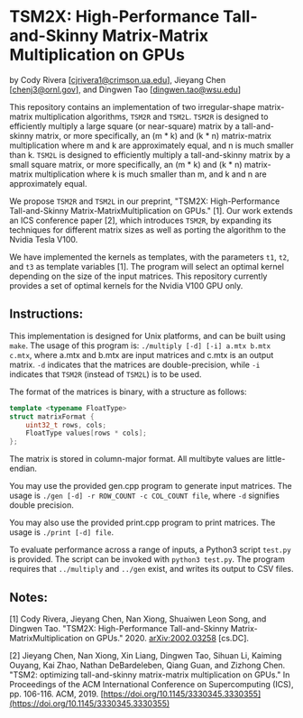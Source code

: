 
TSM2X: High-Performance Tall-and-Skinny Matrix-Matrix Multiplication on GPUs
=============================================================

by
Cody Rivera [cjrivera1@crimson.ua.edu],
Jieyang Chen [chenj3@ornl.gov], and
Dingwen Tao [dingwen.tao@wsu.edu]

This repository contains an implementation of two irregular-shape matrix-matrix
multiplication algorithms, `TSM2R` and `TSM2L`. `TSM2R` is designed to efficiently
multiply a large square (or near-square) matrix by a tall-and-skinny matrix, or
more specifically, an (m * k) and (k * n) matrix-matrix multiplication where
m and k are approximately equal, and n is much smaller than k. `TSM2L` is designed
to efficiently multiply a tall-and-skinny matrix by a small square matrix, or
more specifically, an (m * k) and (k * n) matrix-matrix multiplication where 
k is much smaller than m, and k and n are approximately equal.

We propose `TSM2R` and `TSM2L` in our preprint,
"TSM2X: High-Performance Tall-and-Skinny Matrix-MatrixMultiplication on GPUs." [1].
Our work extends an ICS conference paper [2], which introduces `TSM2R`, by expanding
its techniques for different matrix sizes as well as porting the algorithm to the Nvidia
Tesla V100.

We have implemented the kernels as templates, with the parameters `t1`, `t2`, and `t3` as
template variables [1]. The program will select an optimal kernel depending on the 
size of the input matrices. This repository currently provides a set of optimal kernels for
the Nvidia V100 GPU only.

Instructions:
-------------

This implementation is designed for Unix platforms, and can be built using
`make`. The usage of this program is: 
`./multiply [-d] [-i] a.mtx b.mtx c.mtx`,
where a.mtx and b.mtx are input matrices and c.mtx is an output matrix.
`-d` indicates that the matrices are double-precision, while `-i` indicates
that `TSM2R` (instead of `TSM2L`) is to be used.


The format of the matrices is binary, with a structure as follows:

```C++
template <typename FloatType>
struct matrixFormat {
    uint32_t rows, cols;
    FloatType values[rows * cols];
};
```

The matrix is stored in column-major format.
All multibyte values are little-endian.

You may use the provided gen.cpp program to generate input
matrices. The usage is `./gen [-d] -r ROW_COUNT -c COL_COUNT file`,
where `-d` signifies double precision.

You may also use the provided print.cpp program to print matrices.
The usage is `./print [-d] file`.

To evaluate performance across a range of inputs, a Python3 script
`test.py` is provided. The script can be invoked with 
`python3 test.py`. The program requires that `../multiply` and
`../gen` exist, and writes its output to CSV files.

Notes:
------

[1] Cody Rivera, Jieyang Chen, Nan Xiong, Shuaiwen Leon Song, and Dingwen Tao. "TSM2X: High-Performance Tall-and-Skinny Matrix-MatrixMultiplication on GPUs." 
2020. [arXiv:2002.03258](https://arxiv.org/abs/2002.03258) [cs.DC].

[2] Jieyang Chen, Nan Xiong, Xin Liang, Dingwen Tao, Sihuan Li, Kaiming Ouyang, Kai Zhao, Nathan DeBardeleben, Qiang Guan, and Zizhong Chen. 
"TSM2: optimizing tall-and-skinny matrix-matrix multiplication on GPUs." 
In Proceedings of the ACM International Conference on Supercomputing (ICS), pp. 106-116. ACM, 2019. 
[https://doi.org/10.1145/3330345.3330355](https://doi.org/10.1145/3330345.3330355)
